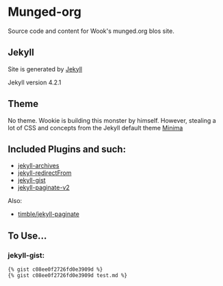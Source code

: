 # Munged-org

Source code and content for Wook's munged.org blos site.

## Jekyll

Site is generated by [Jekyll]

Jekyll version 4.2.1

## Theme

No theme.  Wookie is building this monster by himself.  However, stealing a lot
of CSS and concepts from the Jekyll default theme [Minima]

## Included Plugins and such:

- [jekyll-archives]
- [jekyll-redirectFrom]
- [jekyll-gist]
- [jekyll-paginate-v2]

Also:

- [timble/jekyll-paginate]

## To Use...

### jekyll-gist:

```
{% gist c08ee0f2726fd0e3909d %}
{% gist c08ee0f2726fd0e3909d test.md %}
```




[Jekyll]: https://jekyllrb.com
[Minima]: https://github.com/jekyll/minima
[jekyll-redirectFrom]: https://github.com/jekyll/jekyll-redirect-from
[jekyll-archives]: https://github.com/jekyll/jekyll-archives
[jekyll-gist]: https://github.com/jekyll/jekyll-gist
[jekyll-paginate-v2]: https://github.com/sverrirs/jekyll-paginate-v2
[timble/jekyll-paginate]: https://github.com/timble/jekyll-pagination
